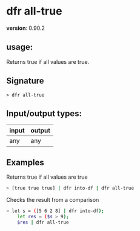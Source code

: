 # dfr all-true

**version**: 0.90.2

## **usage**:

Returns true if all values are true.

## Signature

`> dfr all-true `

## Input/output types:

| input | output |
| ----- | ------ |
| any   | any    |

## Examples

Returns true if all values are true

```bash
> [true true true] | dfr into-df | dfr all-true
```

Checks the result from a comparison

```bash
> let s = ([5 6 2 8] | dfr into-df);
    let res = ($s > 9);
    $res | dfr all-true
```
